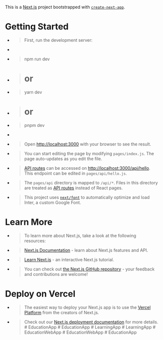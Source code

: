 This is a [Next.js](https://nextjs.org/) project bootstrapped with [`create-next-app`](https://github.com/vercel/next.js/tree/canary/packages/create-next-app).

# Getting Started

- >  First, run the development server:

- > ```bash
- > npm run dev
- > # or
- > yarn dev
- > # or
- > pnpm dev
- > ```

- > Open [http://localhost:3000](http://localhost:3000) with your browser to see the result.

- > You can start editing the page by modifying `pages/index.js`. The page auto-updates as you edit the file.

- > [API routes](https://nextjs.org/docs/api-routes/introduction) can be accessed on [http://localhost:3000/api/hello](http://localhost:3000/api/hello). This endpoint can be edited in `pages/api/hello.js`.

- > The `pages/api` directory is mapped to `/api/*`. Files in this directory are treated as [API routes](https://nextjs.org/docs/api-routes/introduction) instead of React pages.

- > This project uses [`next/font`](https://nextjs.org/docs/basic-features/font-optimization) to automatically optimize and load Inter, a custom Google Font.

# Learn More

- > To learn more about Next.js, take a look at the following resources:

- > [Next.js Documentation](https://nextjs.org/docs) - learn about Next.js features and API.
- > [Learn Next.js](https://nextjs.org/learn) - an interactive Next.js tutorial.

- > You can check out [the Next.js GitHub repository](https://github.com/vercel/next.js/) - your feedback and contributions are welcome!

# Deploy on Vercel

- > The easiest way to deploy your Next.js app is to use the [Vercel Platform](https://vercel.com/new?utm_medium=default-template&filter=next.js&utm_source=create-next-app&utm_campaign=create-next-app-readme) from the creators of Next.js.

- > Check out our [Next.js deployment documentation](https://nextjs.org/docs/deployment) for more details.
#   E d u c a t i o n A p p 
 
 #   E d u c a t i o n A p p 
 
 #   L e a r n i n g A p p 
 
 #   L e a r n i n g A p p 
 
 #   E d u c a t i o n W e b A p p 
 
 #   E d u c a t i o n W e b A p p 
 
 #   E d u c a t i o n A p p 
 
 